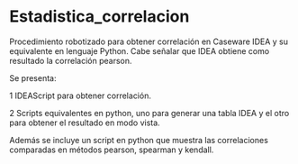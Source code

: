# Estadistica_correlacion
Procedimiento robotizado para obtener correlación en Caseware IDEA y su equivalente en lenguaje Python.
Cabe señalar que IDEA obtiene como resultado la correlación pearson.

Se presenta:

1 IDEAScript para obtener correlación.

2 Scripts equivalentes en python, uno para generar una tabla IDEA y el otro para obtener el resultado en modo vista.

Además se incluye un script en python que muestra las correlaciones comparadas en métodos pearson, spearman y kendall.

